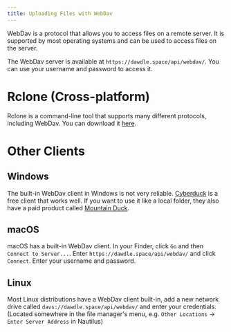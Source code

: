 ```yaml
---
title: Uploading Files with WebDav
---
```


WebDav is a protocol that allows you to access files on a remote server. It is
supported by most operating systems and can be used to access files on the
server.

The WebDav server is available at `https://dawdle.space/api/webdav/`. You can use your username and password to access it.

# Rclone (Cross-platform)

Rclone is a command-line tool that supports many different protocols, including
WebDav. You can download it [here](https://rclone.org/downloads/).

# Other Clients

## Windows

The built-in WebDav client in Windows is not very reliable.
[Cyberduck](https://cyberduck.io/) is a free client that works well. If you
want to use it like a local folder, they also have a paid product called
[Mountain Duck](https://mountainduck.io/).

## macOS

macOS has a built-in WebDav client. In your Finder, click `Go` and then `Connect to Server...`. Enter
`https://dawdle.space/api/webdav/` and click `Connect`. Enter your username and password.

## Linux

Most Linux distributions have a WebDav client built-in, add a new network drive called `davs://dawdle.space/api/webdav/` and enter your credentials. (Located somewhere in the file manager's menu, e.g. `Other Locations` -> `Enter Server Address` in Nautilus)

